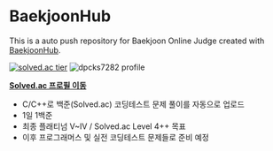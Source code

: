 # BaekjoonHub
This is a auto push repository for Baekjoon Online Judge created with [BaekjoonHub](https://github.com/BaekjoonHub/BaekjoonHub).

[![solved.ac tier](http://mazassumnida.wtf/api/v2/generate_badge?boj=dpcks7282)]([https://solved.ac/syk0726](https://solved.ac/profile/dpcks7282))
![dpcks7282 profile](http://mazandi.herokuapp.com/api?handle=dpcks7282&theme=warm)   

[**Solved.ac 프로필 이동**](https://solved.ac/profile/dpcks7282)

* C/C++로 백준(Solved.ac) 코딩테스트 문제 풀이를 자동으로 업로드   
* 1일 1백준
* 최종 플래티넘 V~IV / Solved.ac Level 4++ 목표
* 이후 프로그래머스 및 실전 코딩테스트 문제들로 준비 예정
